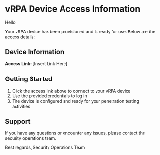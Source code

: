 # vRPA Device Access Information

Hello,

Your vRPA device has been provisioned and is ready for use. Below are the access details:

## Device Information

**Access Link:** [Insert Link Here]

## Getting Started

1. Click the access link above to connect to your vRPA device
2. Use the provided credentials to log in
3. The device is configured and ready for your penetration testing activities

## Support

If you have any questions or encounter any issues, please contact the security operations team.

Best regards,
Security Operations Team
